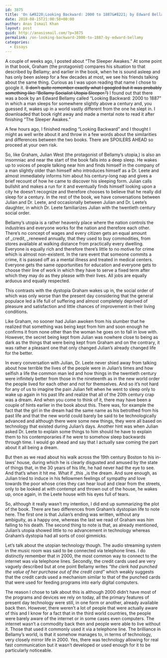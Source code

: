 ```yaml
---
id: 3875
title: 'On &#8220;Looking Backward: 2000 to 1887&#8221; by Edward Bellamy'
date: 2018-08-15T21:00:58+00:00
author: Anas Ismail Khan
layout: post
guid: http://anasismail.com/?p=3875
permalink: /on-looking-backward-2000-to-1887-by-edward-bellamy
categories:
  - Essays
---
```

A couple of weeks ago, I posted about &#8220;The Sleeper Awakes.&#8221; At some point in that book, Graham (the protagonist) compares his situation to that described by Bellamy; and earlier in the book, when he is sound asleep and has only been asleep for a few decades at most, we see his friends talking about the same thing. Curious as I was upon reading that name I chose to google it. <del>(I don&#8217;t quite remember exactly what I googled but it was probably something like &#8220;Bellamy Socialist Utopia Sleeper.&#8221;)</del> I found out that there was a book by an Edward Bellamy called &#8220;Looking Backward: 2000 to 1887&#8221; in which a man sleeps for somewhere slightly above a century and, you guessed it, wakes up in a world vastly different from the one he slept in. I downloaded that book right away and made a mental note to read it after finishing &#8220;The Sleeper Awakes.&#8221;

A few hours ago, I finished reading &#8220;Looking Backward&#8221; and I thought I might as well write about it and throw in a few words about the similarities and differences between the two books. There are SPOILERS AHEAD so proceed at your own risk. <!--more-->

So, like Graham, Julian West (the protagonist of Bellamy&#8217;s utopia,) is also an insomniac and near the start of the book falls into a deep sleep. He wakes up to voices of people talking near him and finds himself in the company of a man slightly older than himself who introduces himself as a Dr. Leete and almost immediately informs him about his century-long nap and gives a brief recount of how he came to discover his sleeping form. Julian calls bullshit and makes a run for it and eventually finds himself looking upon a city he doesn&#8217;t recognize and therefore chooses to believe that he really did sleep for a century. In the rest of the book, we have conversations between Julian and Dr. Leete, and occasionally between Julian and Dr. Leete&#8217;s daughter, in which Dr. Leete familiarizes Julian with the twentieth century social order.

Bellamy&#8217;s utopia is a rather heavenly place where the nation controls the industries and everyone works for the nation and therefore each other. There&#8217;s no concept of wages and every citizen gets an equal amount of _credit, _renewed annually, that they used to buy commodities, from stores available at walking distance from practically every dwelling. Everyone is equally rich and therefore there&#8217;s little to no motive for crime which is almost non-existent. In the rare event that someone commits a crime, it is passed off as a mental illness and treated in medical centers. Everyone gets the same opportunities for education and everyone gets to choose their line of work in which they have to serve a fixed term after which they may do as they please with their lives. All jobs are equally arduous and equally respected.

This contrasts with the dystopia Graham wakes up in, the social order of which was only worse than the present day considering that the general populace led a life full of suffering and almost completely deprived of pleasure and satisfaction and little chances of improvement in their living conditions.

Like Graham, no sooner had Julian awoken from his slumber that he realized that something was being kept from him and soon enough he confirms it from none other than the woman he goes on to fall in love with. However, the secret being kept from Julian was nowhere close to being as dark as the things that were being kept from Graham and on the contrary, it was rather a pleasant one that only changed Julian&#8217;s already changed life for the better.

In every conversation with Julian, Dr. Leete never shied away from talking about how terrible the lives of the people were in Julian&#8217;s times and how selfish a life the common man led and how things in the twentieth century were infinitely better from those in the nineteenth as in the new world order the people lived for each other and not for themselves. And so it&#8217;s not hard for any of us to imagine the pain Julian felt when he went to sleep only to wake up again in his past life and realize that all of the 20th century crap was a dream. And when you come to think of it, there may have been a couple of hints earlier in the book about this. There was, for example the fact that the girl in the dream had the same name as his betrothed from his past life and that the new world could barely be said to be technologically advanced and although there were some new things, they were all based on technology that existed during Julian&#8217;s days. Another hint was when Julian asked Dr. Leete to explain some things to him should he have to explain them to his contemporaries if he were to somehow sleep backwards through time. I would go ahead and say that I actually saw coming the part about it all being a dream.

But then as we read about his walk across the 19th century Boston to his in-laws&#8217; house, during which he is clearly disgusted and amused by the state of things that, in the 30 years of his life, he had never had the eye to see. And that&#8217;s when it hit me. What if _this _is the dream. And sure enough, as Julian tried to induce in his fellowmen feelings of sympathy and love towards the poor whose cries they can hear loud and clear from the streets, only to be looked at with contempt and thrown out of the house, he wakes up, once again, in the Leete house with his eyes full of tears.

So, although it really wasn&#8217;t my intention, I did end up summarizing the plot of the book. There are two differences from Graham&#8217;s dystopian life to note here. The first one is that Julian&#8217;s ending was written, without any ambiguity, as a happy one, whereas the last we read of Graham was him falling to his death. The second thing to note is that, as already mentioned, Julian&#8217;s utopia showed little to no advancement in technology whereas Graham&#8217;s dystopia had all sorts of cool gimmicks.

Let&#8217;s talk about the utopian technology though. The audio streaming system in the music room was said to be connected via telephone lines. I do distinctly remember that in 2000, the most common way to connect to the internet was via telephone lines. Secondly, the credit cards used are very vaguely described but at one point Bellamy writes _&#8220;the clerk had punched the value of her purchase out of the credit card&#8221;_ which weakly suggests that the credit cards used a mechanism similar to that of the punched cards that were used for feeding programs into early digital computers.

The reason I chose to talk about this is although 2000 didn&#8217;t have most of the programs and devices we rely on today, all the primary features of present day technology were still, in one form or another, already available back then. However, there weren&#8217;t a lot of people that were actually aware of this and I know for a fact that in the third world countries, the people were barely aware of the internet or in some cases even computers. The internet wasn&#8217;t a commodity back then and people were able to live without it. Those that used it commonly used it via a telephone line. The brilliance in Bellamy&#8217;s world, is that it somehow manages to, in terms of technology, very closely mirror life in 2000. Yes, there was technology allowing for real fast communication but it wasn&#8217;t developed or used enough for it to be particularly noticeable.